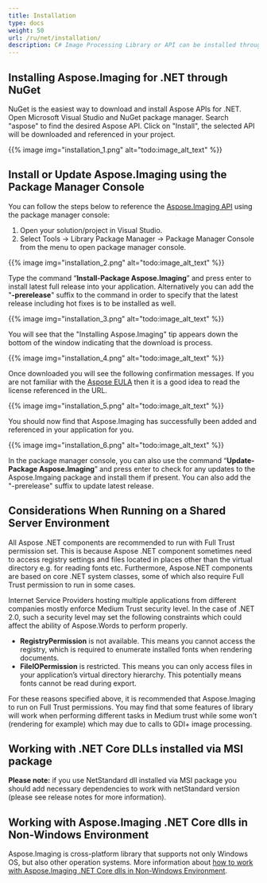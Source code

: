 ```yaml
---
title: Installation
type: docs
weight: 50
url: /ru/net/installation/
description: C# Image Processing Library or API can be installed through NuGet and Package Manager Console.
---
```


## **Installing Aspose.Imaging for .NET through NuGet**
NuGet is the easiest way to download and install Aspose APIs for .NET. Open Microsoft Visual Studio and NuGet package manager. Search "aspose" to find the desired Aspose API. Click on "Install", the selected API will be downloaded and referenced in your project.

{{% image img="installation_1.png" alt="todo:image_alt_text" %}}
## **Install or Update Aspose.Imaging using the Package Manager Console**
You can follow the steps below to reference the [Aspose.Imaging API](https://www.nuget.org/packages/Aspose.Imaging/) using the package manager console:

1. Open your solution/project in Visual Studio.
1. Select Tools -> Library Package Manager -> Package Manager Console from the menu to open package manager console.

{{% image img="installation_2.png" alt="todo:image_alt_text" %}}

Type the command “**Install-Package Aspose.Imaging**” and press enter to install latest full release into your application. Alternatively you can add the "**-prerelease**" suffix to the command in order to specify that the latest release including hot fixes is to be installed as well.

{{% image img="installation_3.png" alt="todo:image_alt_text" %}}

You will see that the "Installing Aspose.Imaging" tip appears down the bottom of the window indicating that the download is process. 

{{% image img="installation_4.png" alt="todo:image_alt_text" %}}

Once downloaded you will see the following confirmation messages. If you are not familiar with the [Aspose EULA](https://about.aspose.com/legal/eula) then it is a good idea to read the license referenced in the URL. 

{{% image img="installation_5.png" alt="todo:image_alt_text" %}}

You should now find that Aspose.Imaging has successfully been added and referenced in your application for you.

{{% image img="installation_6.png" alt="todo:image_alt_text" %}}

In the package manager console, you can also use the command “**Update-Package Aspose.Imaging**” and press enter to check for any updates to the Aspose.Imgaing package and install them if present. You can also add the "-prerelease" suffix to update latest release.
## **Considerations When Running on a Shared Server Environment**
All Aspose .NET components are recommended to run with Full Trust permission set. This is because Aspose .NET component sometimes need to access registry settings and files located in places other than the virtual directory e.g. for reading fonts etc. Furthermore, Aspose.NET components are based on core .NET system classes, some of which also require Full Trust permission to run in some cases.

Internet Service Providers hosting multiple applications from different companies mostly enforce Medium Trust security level. In the case of .NET 2.0, such a security level may set the following constraints which could affect the ability of Aspose.Words to perform properly.

- **RegistryPermission** is not available. This means you cannot access the registry, which is required to enumerate installed fonts when rendering documents.
- **FileIOPermission** is restricted. This means you can only access files in your application’s virtual directory hierarchy. This potentially means fonts cannot be read during export.

For these reasons specified above, it is recommended that Aspose.Imaging to run on Full Trust permissions. You may find that some features of library will work when performing different tasks in Medium trust while some won't (rendering for example) which may due to calls to GDI+ image processing.
## **Working with .NET Core DLLs installed via MSI package**
**Please note:** if you use NetStandard dll installed via MSI package you should add necessary dependencies to work with netStandard version (please see release notes for more information).

## **Working with Aspose.Imaging .NET Core dlls in Non-Windows Environment**
Aspose.Imaging is cross-platform library that supports not only Windows OS, but also other operation systems. More information about [how to work with Aspose.Imaging .NET Core dlls in Non-Windows Environment](/imaging/ru/net/installation/working-with-aspose-imaging-in-non-windows-environment/).
